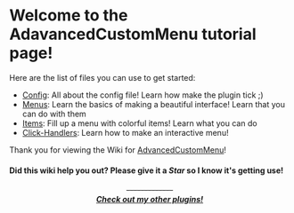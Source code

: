 # Welcome to the AdavancedCustomMenu tutorial page! #
Here are the list of files you can use to get started: 
  - [Config](config.md): All about the config file! Learn how make the plugin tick ;)
  - [Menus](menus.md): Learn the basics of making a beautiful interface! Learn that you can do with them
  - [Items](items.md): Fill up a menu with colorful items! Learn what you can do
  - [Click-Handlers](click-handlers.md): Learn how to make an interactive menu!

Thank you for viewing the Wiki for [AdvancedCustomMenu](https://www.spigotmc.org/resources/47945/)!

#### Did this wiki help you out? Please give it a ***Star*** so I know it's getting use! ####

<p align="center">
  <del>-------------</del><br>
  <b><i><a href="https://www.spigotmc.org/resources/authors/superronancraft.13025/">Check out my other plugins!</a></i></b>
</p>
